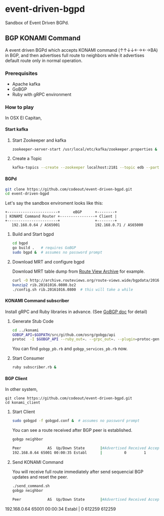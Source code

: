 # event-driven-bgpd

Sandbox of Event Driven BGPd.

## BGP KONAMI Command

A event driven BGPd which accepts KONAMI command (↑↑↓↓←→←→BA) in BGP, and then advertises full route to neighbors while it advertises default route only in normal operation.

### Prerequisites

* Apache kafka
* GoBGP
* Ruby with gRPC environment

### How to play

In OSX El Capitan,

#### Start kafka

1. Start Zookeeper and kafka
   ```zsh
   zookeeper-server-start /usr/local/etc/kafka/zookeeper.properties & kafka-server-start /usr/local/etc/kafka/server.properties
   ```

2. Create a Topic
   ```zsh
   kafka-topics --create --zookeeper localhost:2181 --topic edb --partitions 1 --replication-factor 1
   ```

#### BGPd

```zsh
git clone https://github.com/codeout/event-driven-bgpd.git
cd event-driven-bgpd
```

Let's say the sandbox enviroment looks like this:

```
+-----------------------+      eBGP      +--------+
| KONAMI Command Router +----------------+ Client |
+-----------------------+                +--------+
   192.168.0.64 / AS65001                192.168.0.71 / AS65000
```

1. Build and Start bgpd
   ```zsh
   cd bgpd
   go build .   # requires GoBGP
   sudo bgpd &  # assumes no password prompt
   ```

2. Download MRT and configure bgpd

   Download MRT table dump from [Route View Archive](http://archive.routeviews.org/) for example.
   ```zsh
   curl -O http://archive.routeviews.org/route-views.wide/bgpdata/2016.10/RIBS/rib.20161016.0800.bz2
   bunzip2 rib.20161016.0800.bz2
   ./config.sh rib.20161016.0800  # this will take a while
   ```

#### KONAMI Command subscriber

Install gRPC and Ruby libraries in advance. (See [GoBGP doc](https://github.com/osrg/gobgp/blob/master/docs/sources/grpc-client.md#ruby) for detail)

1. Generate Stub Code
   ```zsh
   cd ../konami
   GOBGP_API=$GOPATH/src/github.com/osrg/gobgp/api
   protoc  -I $GOBGP_API --ruby_out=. --grpc_out=. --plugin=protoc-gen-grpc=`which grpc_ruby_plugin` $GOBGP_API/gobgp.proto
   ```

   You can find ```gobgp_pb.rb``` and ```gobgp_services_pb.rb``` now.

2. Start Consumer
   ```zsh
   ruby subscriber.rb &
   ```

#### BGP Client

In other system,

```
git clone https://github.com/codeout/event-driven-bgpd.git
cd konami_client
```

1. Start Client
   ```zsh
   sudo gobgpd -f gobgpd.conf &  # assumes no password prompt
   ```

   You can see a route received after BGP peer is established.

   ```zsh
   gobgp neighbor
   
   Peer            AS  Up/Down State       |#Advertised Received Accepted
   192.168.0.64 65001 00:00:35 Establ      |          0        1        1
   ```

2. Send KONAMI Command

   You will receive full route immediately after send sequencial BGP updates and reset the peer.
   ```zsh
   ./send_command.sh
   gobgp neighbor

   Peer            AS  Up/Down State       |#Advertised Received Accepted
192.168.0.64 65001 00:00:34 Establ      |          0   612259   612259
   ```
